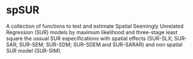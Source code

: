 # spSUR
A collection of functions to test and estimate Spatial Seemingly Unrelated Regression (SUR) models by maximum likelihood 
and three-stage least square the ussual SUR especifications with spatial effects (SUR-SLX; SUR-SAR; SUR-SEM; SUR-SDM; 
SUR-SDEM and SUR-SARAR) and non spatial SUR model (SUR-SIM).

